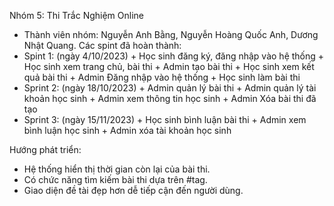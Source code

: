 Nhóm 5: Thi Trắc Nghiệm Online
- Thành viên nhóm: Nguyễn Anh Bằng, Nguyễn Hoàng Quốc Anh, Dương Nhật Quang.
Các spint đã hoàn thành:
 - Spint 1: (ngày 4/10/2023)
          + Học sinh đăng ký, đăng nhập vào hệ thống
          + Học sinh xem trang chủ, bài thi
          + Admin tạo bài thi
          + Học sinh xem kết quả bài thi
          + Admin Đăng nhập vào hệ thống
          + Học sinh làm bài thi
 - Sprint 2: (ngày 18/10/2023)
          + Admin quản lý bài thi
          + Admin quản lý tài khoản học sinh
          + Admin xem thông tin học sinh
          + Admin Xóa bài thi đã tạo
 - Sprint 3: (ngày 15/11/2023)
          + Học sinh bình luận bài thi
          + Admin xem bình luận học sinh
          + Admin xóa tài khoản học sinh

  Hướng phát triển:
   - Hệ thống hiển thị thời gian còn lại của bài thi.
   - Có chức năng tìm kiếm bài thi dựa trên #tag.
   - Giao diện đề tài đẹp hơn dễ tiếp cận đến người dùng.

